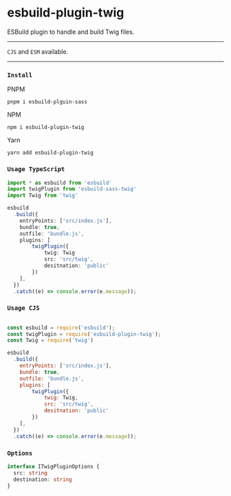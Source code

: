 # esbuild-plugin-twig

ESBuild plugin to handle and build Twig files.

---

`CJS` and `ESM` available.

---

### `Install`

PNPM

```
pnpm i esbuild-plguin-sass
```

NPM

```
npm i esbuild-plugin-twig
```

Yarn

```
yarn add esbuild-plugin-twig
```

### `Usage TypeScript`

```TypeScript
import * as esbuild from 'esbuild'
import twigPlugin from 'esbuild-sass-twig'
import Twig from 'twig'

esbuild
  .build({
    entryPoints: ['src/index.js'],
    bundle: true,
    outfile: 'bundle.js',
    plugins: [
        twigPlugin({
            twig: Twig
            src: 'src/twig',
            desitnation: 'public'
        })
    ],
  })
  .catch((e) => console.error(e.message));
```

### `Usage CJS`

```JavaScript

const esbuild = require('esbuild');
const twigPlugin = require('esbuild-plugin-twig');
const Twig = require('twig')

esbuild
  .build({
    entryPoints: ['src/index.js'],
    bundle: true,
    outfile: 'bundle.js',
    plugins: [
        twigPlugin({
            twig: Twig,
            src: 'src/twig',
            desitnation: 'public'
        })
    ],
  })
  .catch((e) => console.error(e.message));
```




### `Options`

``` TypeScript
interface ITwigPluginOptions {
  src: string
  destination: string
}

```
